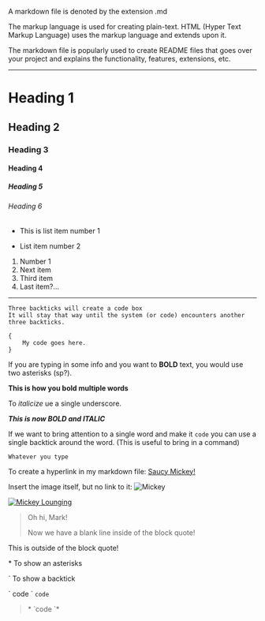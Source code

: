 A markdown file is denoted by the extension .md

The markup language is used for creating plain-text. HTML (Hyper Text Markup Language) uses the markup language and extends upon it.

The markdown file is popularly used to create README files that goes over your project and explains the functionality, features, extensions, etc.

---

# Heading 1

## Heading 2

### Heading 3

#### Heading 4

##### Heading 5

###### Heading 6

- This is list item number 1

* List item number 2

1. Number 1
2. Next item
3. Third item
4. Last item?...

---

```
Three backticks will create a code box
It will stay that way until the system (or code) encounters another three backticks.
```

```
{
    My code goes here.
}
```

If you are typing in some info and you want to **BOLD** text, you would use two asterisks (sp?).

**This is how you bold multiple words**

To _italicize_ ue a single underscore.

**_This is now BOLD and ITALIC_**

If we want to bring attention to a single word and make it `code` you can use a single backtick around the word. (This is useful to bring in a command)

`Whatever you type`

To create a hyperlink in my markdown file: [Saucy Mickey!](https://toppng.com/uploads/preview/mickey-mouse-11530968610bkjpvgdnv6.png)

Insert the image itself, but no link to it:
![Mickey](https://toppng.com/uploads/preview/mickey-mouse-11530968610bkjpvgdnv6.png)

[![Mickey Lounging](https://cdn.freebiesupply.com/logos/large/2x/mickey-mouse-8-logo-png-transparent.png)](https://cdn.freebiesupply.com/logos/large/2x/mickey-mouse-8-logo-png-transparent.png)

> Oh hi, Mark!
>
> Now we have a blank line inside of the block quote!

This is outside of the block quote!

\* To show an asterisks

\` To show a backtick

\` code \`
`code`

> \* \`code \`\*